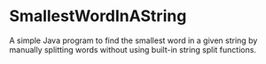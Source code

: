 # SmallestWordInAString
A simple Java program to find the smallest word in a given string by manually splitting words without using built-in string split functions.
